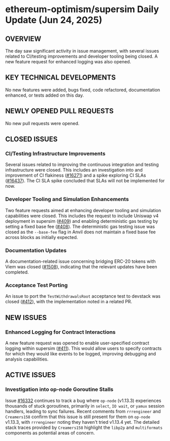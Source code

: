 # ethereum-optimism/supersim Daily Update (Jun 24, 2025)
## OVERVIEW 
The day saw significant activity in issue management, with several issues related to CI/testing improvements and developer tooling being closed. A new feature request for enhanced logging was also opened.

## KEY TECHNICAL DEVELOPMENTS

No new features were added, bugs fixed, code refactored, documentation enhanced, or tests added on this day.

## NEWLY OPENED PULL REQUESTS
No new pull requests were opened.

## CLOSED ISSUES

### CI/Testing Infrastructure Improvements
Several issues related to improving the continuous integration and testing infrastructure were closed. This includes an investigation into and improvement of CI flakiness ([#16271](https://github.com/ethereum-optimism/supersim/issues/16271)) and a spike exploring CI SLAs ([#16437](https://github.com/ethereum-optimism/supersim/issues/16437)). The CI SLA spike concluded that SLAs will not be implemented for now.

### Developer Tooling and Simulation Enhancements
Two feature requests aimed at enhancing developer tooling and simulation capabilities were closed. This includes the request to include Uniswap v4 deployment in supersim ([#409](https://github.com/ethereum-optimism/supersim/issues/409)) and enabling deterministic gas testing by setting a fixed base fee ([#408](https://github.com/ethereum-optimism/supersim/issues/408)). The deterministic gas testing issue was closed as the `--base-fee` flag in Anvil does not maintain a fixed base fee across blocks as initially expected.

### Documentation Updates
A documentation-related issue concerning bridging ERC-20 tokens with Viem was closed ([#1508](https://github.com/ethereum-optimism/supersim/issues/1508)), indicating that the relevant updates have been completed.

### Acceptance Test Porting
An issue to port the `TestWithdrawalsRoot` acceptance test to devstack was closed ([#412](https://github.com/ethereum-optimism/supersim/issues/412)), with the implementation noted in a related PR.

## NEW ISSUES

### Enhanced Logging for Contract Interactions
A new feature request was opened to enable user-specified contract logging within supersim ([#411](https://github.com/ethereum-optimism/supersim/issues/411)). This would allow users to specify contracts for which they would like events to be logged, improving debugging and analysis capabilities.

## ACTIVE ISSUES

### Investigation into op-node Goroutine Stalls
Issue [#16332](https://github.com/ethereum-optimism/supersim/issues/16332) continues to track a bug where `op-node` (v1.13.3) experiences thousands of stuck goroutines, primarily in `select`, `IO wait`, or `yamux` session handlers, leading to sync failures. Recent comments from `rrrengineer` and `Creamers158` confirm that this issue is still present for them on `op-node` v1.13.3, with `rrrengineer` noting they haven't tried v1.13.4 yet. The detailed stack traces provided by `Creamers158` highlight the `libp2p` and `multiformats` components as potential areas of concern.
